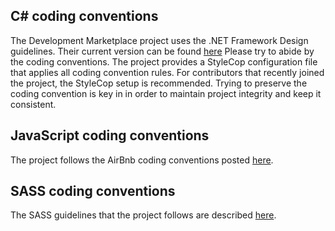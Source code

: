 ## C# coding conventions
The Development Marketplace project uses the .NET Framework Design guidelines.
Their current version can be found [here](https://msdn.microsoft.com/en-us/library/ms229042.aspx)
Please try to abide by the coding conventions. The project provides a StyleCop configuration file that applies all coding convention rules.
For contributors that recently joined the project, the StyleCop setup is recommended. Trying to preserve the coding convention is key in
in order to maintain project integrity and keep it consistent.

## JavaScript coding conventions
The project follows the AirBnb coding conventions posted [here](https://github.com/airbnb/javascript).

## SASS coding conventions
The SASS guidelines that the project follows are described [here](https://sass-guidelin.es/).
